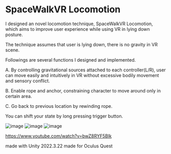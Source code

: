 # SpaceWalkVR Locomotion

I designed an novel locomotion technique, SpaceWalkVR Locomotion, which aims to improve user experience while using VR in lying down posture.

The technique assumes that user is lying down, there is no gravity in VR scene.  

Followings are several functions I designed and implemented.

A. By controlling gravitational sources attached to each controller(L/R), user can move easily and intuitively in VR without excessive bodily movement and sensory conflict.

B.  Enable rope and anchor, constraining character to move around only in certain area. 

C.  Go back to previous location by rewinding rope. 

You can shift your state by long pressing trigger button.

![image](https://github.com/Chesed990204/SpaceWalkVR/assets/45059838/717bf525-3384-4892-a5a1-e2beca3908f4)
![image](https://github.com/Chesed990204/SpaceWalkVR/assets/45059838/868a53b7-4754-495a-8c8c-d7125d6ef303)
![image](https://github.com/Chesed990204/SpaceWalkVR/assets/45059838/2a1be1dc-a0aa-4256-9797-007d16a1133f)

https://www.youtube.com/watch?v=bwZ8RYF5Blk

made with Unity 2022.3.22
made for Oculus Quest
